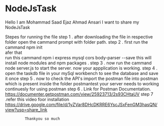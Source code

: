 # NodeJsTask
Hello I am Mohammad Saad Ejaz Ahmad Ansari
I want to share my NodeJsTask
 

Stepes for running the file
step 1 . after downloading the file in respective folder
         open the cammand prompt with folder path.
step 2 . first run the cammand     npm init  
         afer that   
         run this cammand       npm i express mysql cors body-parser --save
         this will install node modules and npm packages .
step 3 . now run the cammand node server.js to start the server.
         now your appplication is working.
step 4 . open the taskdb file in your mySql workbench to see the database and save it once
step 5 . now to check the API's import the postman file into postman which is present inside the folder postmantest 
         your server needs to working continuesly for using postman
step 6 . Link for Postman Documentation.
             https://documenter.getpostman.com/view/25923713/2s93CHtaUV
step 7 .refer this video foor installation
         https://drive.google.com/file/d/1yZVar8DHcDKRRE6YscJSxFenGM3hasQN/view?usp=share_link

             
             Thankyou so much
             
           
